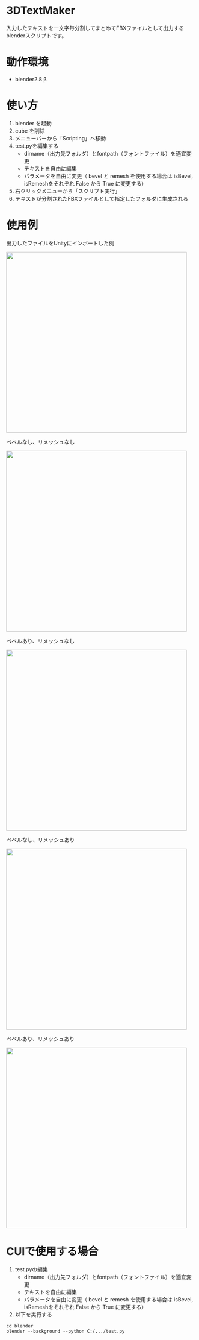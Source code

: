 # 3DTextMaker

入力したテキストを一文字毎分割してまとめてFBXファイルとして出力するblenderスクリプトです。

# 動作環境

 - blender2.8 β

# 使い方

1. blender を起動
1. cube を削除
1. メニューバーから「Scripting」へ移動
1. test.pyを編集する
    - dirname（出力先フォルダ）とfontpath（フォントファイル）を適宜変更
    - テキストを自由に編集
    - パラメータを自由に変更（ bevel と remesh を使用する場合は isBevel, isRemeshをそれぞれ False から True に変更する）
1. 右クリックメニューから「スクリプト実行」
1. テキストが分割されたFBXファイルとして指定したフォルダに生成される

# 使用例

出力したファイルをUnityにインポートした例

<img src="https://pbs.twimg.com/media/EDswQDxVAAAqY9G?format=jpg&name=large" width="480">

ベベルなし、リメッシュなし

<img src="https://pbs.twimg.com/media/EDtQu6rU8AA1qsM?format=png&name=900x900" width="480">

ベベルあり、リメッシュなし

<img src="https://pbs.twimg.com/media/EDtQu6rU0AE-BiL?format=png&name=900x900" width="480">

ベベルなし、リメッシュあり

<img src="https://pbs.twimg.com/media/EDtQu6yUYAQm9HS?format=png&name=900x900" width="480">

ベベルあり、リメッシュあり


<img src="https://pbs.twimg.com/media/EDtQu6xUEAAmPa3?format=png&name=900x900" width="480">

# CUIで使用する場合

1. test.pyの編集
    - dirname（出力先フォルダ）とfontpath（フォントファイル）を適宜変更
    - テキストを自由に編集
    - パラメータを自由に変更（ bevel と remesh を使用する場合は isBevel, isRemeshをそれぞれ False から True に変更する）
1. 以下を実行する

```
cd blender
blender --background --python C:/.../test.py
```